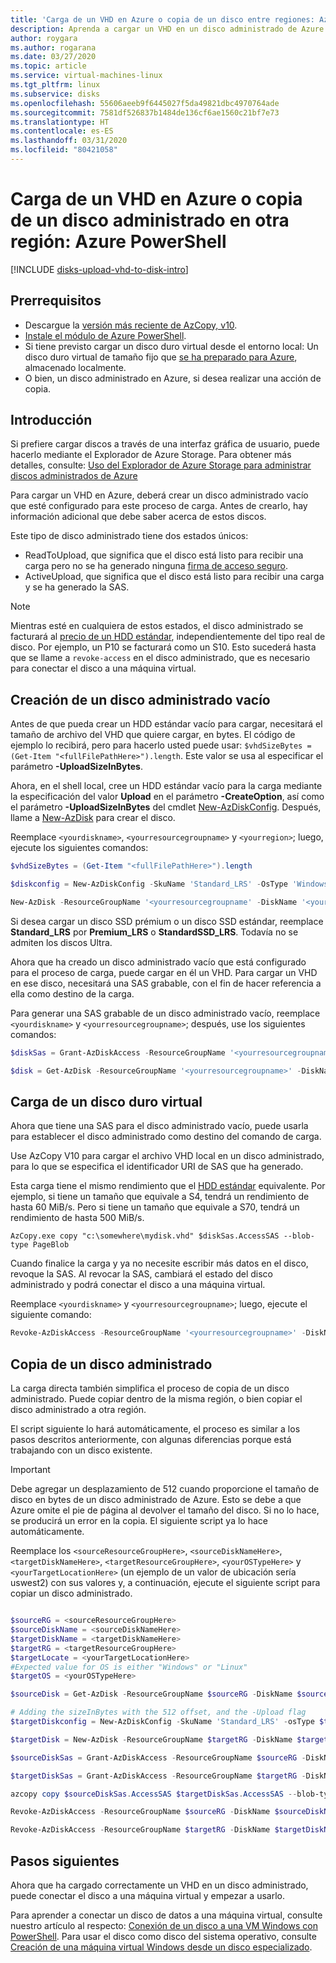 ```yaml
---
title: 'Carga de un VHD en Azure o copia de un disco entre regiones: Azure PowerShell'
description: Aprenda a cargar un VHD en un disco administrado de Azure y a copiar un disco administrado entre regiones mediante Azure PowerShell a través de la carga directa.
author: roygara
ms.author: rogarana
ms.date: 03/27/2020
ms.topic: article
ms.service: virtual-machines-linux
ms.tgt_pltfrm: linux
ms.subservice: disks
ms.openlocfilehash: 55606aeeb9f6445027f5da49821dbc4970764ade
ms.sourcegitcommit: 7581df526837b1484de136cf6ae1560c21bf7e73
ms.translationtype: HT
ms.contentlocale: es-ES
ms.lasthandoff: 03/31/2020
ms.locfileid: "80421058"
---
```

# <a name="upload-a-vhd-to-azure-or-copy-a-managed-disk-to-another-region---azure-powershell"></a>Carga de un VHD en Azure o copia de un disco administrado en otra región: Azure PowerShell

[!INCLUDE [disks-upload-vhd-to-disk-intro](../../../includes/disks-upload-vhd-to-disk-intro.md)]

## <a name="prerequisites"></a>Prerrequisitos

- Descargue la [versión más reciente de AzCopy, v10](../../storage/common/storage-use-azcopy-v10.md#download-and-install-azcopy).
- [Instale el módulo de Azure PowerShell](/powershell/azure/install-Az-ps).
- Si tiene previsto cargar un disco duro virtual desde el entorno local: Un disco duro virtual de tamaño fijo que [se ha preparado para Azure](prepare-for-upload-vhd-image.md), almacenado localmente.
- O bien, un disco administrado en Azure, si desea realizar una acción de copia.

## <a name="getting-started"></a>Introducción

Si prefiere cargar discos a través de una interfaz gráfica de usuario, puede hacerlo mediante el Explorador de Azure Storage. Para obtener más detalles, consulte: [Uso del Explorador de Azure Storage para administrar discos administrados de Azure](disks-use-storage-explorer-managed-disks.md)

Para cargar un VHD en Azure, deberá crear un disco administrado vacío que esté configurado para este proceso de carga. Antes de crearlo, hay información adicional que debe saber acerca de estos discos.

Este tipo de disco administrado tiene dos estados únicos:

- ReadToUpload, que significa que el disco está listo para recibir una carga pero no se ha generado ninguna [firma de acceso seguro](https://docs.microsoft.com/azure/storage/common/storage-dotnet-shared-access-signature-part-1).
- ActiveUpload, que significa que el disco está listo para recibir una carga y se ha generado la SAS.

> [!NOTE]
> Mientras esté en cualquiera de estos estados, el disco administrado se facturará al [precio de un HDD estándar](https://azure.microsoft.com/pricing/details/managed-disks/), independientemente del tipo real de disco. Por ejemplo, un P10 se facturará como un S10. Esto sucederá hasta que se llame a `revoke-access` en el disco administrado, que es necesario para conectar el disco a una máquina virtual.

## <a name="create-an-empty-managed-disk"></a>Creación de un disco administrado vacío

Antes de que pueda crear un HDD estándar vacío para cargar, necesitará el tamaño de archivo del VHD que quiere cargar, en bytes. El código de ejemplo lo recibirá, pero para hacerlo usted puede usar: `$vhdSizeBytes = (Get-Item "<fullFilePathHere>").length`. Este valor se usa al especificar el parámetro **-UploadSizeInBytes**.

Ahora, en el shell local, cree un HDD estándar vacío para la carga mediante la especificación del valor **Upload** en el parámetro **-CreateOption**, así como el parámetro **-UploadSizeInBytes** del cmdlet [New-AzDiskConfig](https://docs.microsoft.com/powershell/module/az.compute/new-azdiskconfig?view=azps-1.8.0). Después, llame a [New-AzDisk](https://docs.microsoft.com/powershell/module/az.compute/new-azdisk?view=azps-1.8.0) para crear el disco.

Reemplace `<yourdiskname>`, `<yourresourcegroupname>` y `<yourregion>`; luego, ejecute los siguientes comandos:

```powershell
$vhdSizeBytes = (Get-Item "<fullFilePathHere>").length

$diskconfig = New-AzDiskConfig -SkuName 'Standard_LRS' -OsType 'Windows' -UploadSizeInBytes $vhdSizeBytes -Location '<yourregion>' -CreateOption 'Upload'

New-AzDisk -ResourceGroupName '<yourresourcegroupname' -DiskName '<yourdiskname>' -Disk $diskconfig
```

Si desea cargar un disco SSD prémium o un disco SSD estándar, reemplace **Standard_LRS** por **Premium_LRS** o **StandardSSD_LRS**. Todavía no se admiten los discos Ultra.

Ahora que ha creado un disco administrado vacío que está configurado para el proceso de carga, puede cargar en él un VHD. Para cargar un VHD en ese disco, necesitará una SAS grabable, con el fin de hacer referencia a ella como destino de la carga.

Para generar una SAS grabable de un disco administrado vacío, reemplace `<yourdiskname>` y `<yourresourcegroupname>`; después, use los siguientes comandos:

```powershell
$diskSas = Grant-AzDiskAccess -ResourceGroupName '<yourresourcegroupname>' -DiskName '<yourdiskname>' -DurationInSecond 86400 -Access 'Write'

$disk = Get-AzDisk -ResourceGroupName '<yourresourcegroupname>' -DiskName '<yourdiskname>'
```

## <a name="upload-a-vhd"></a>Carga de un disco duro virtual

Ahora que tiene una SAS para el disco administrado vacío, puede usarla para establecer el disco administrado como destino del comando de carga.

Use AzCopy V10 para cargar el archivo VHD local en un disco administrado, para lo que se especifica el identificador URI de SAS que ha generado.

Esta carga tiene el mismo rendimiento que el [HDD estándar](disks-types.md#standard-hdd) equivalente. Por ejemplo, si tiene un tamaño que equivale a S4, tendrá un rendimiento de hasta 60 MiB/s. Pero si tiene un tamaño que equivale a S70, tendrá un rendimiento de hasta 500 MiB/s.

```
AzCopy.exe copy "c:\somewhere\mydisk.vhd" $diskSas.AccessSAS --blob-type PageBlob
```

Cuando finalice la carga y ya no necesite escribir más datos en el disco, revoque la SAS. Al revocar la SAS, cambiará el estado del disco administrado y podrá conectar el disco a una máquina virtual.

Reemplace `<yourdiskname>` y `<yourresourcegroupname>`; luego, ejecute el siguiente comando:

```powershell
Revoke-AzDiskAccess -ResourceGroupName '<yourresourcegroupname>' -DiskName '<yourdiskname>'
```

## <a name="copy-a-managed-disk"></a>Copia de un disco administrado

La carga directa también simplifica el proceso de copia de un disco administrado. Puede copiar dentro de la misma región, o bien copiar el disco administrado a otra región.

El script siguiente lo hará automáticamente, el proceso es similar a los pasos descritos anteriormente, con algunas diferencias porque está trabajando con un disco existente.

> [!IMPORTANT]
> Debe agregar un desplazamiento de 512 cuando proporcione el tamaño de disco en bytes de un disco administrado de Azure. Esto se debe a que Azure omite el pie de página al devolver el tamaño del disco. Si no lo hace, se producirá un error en la copia. El siguiente script ya lo hace automáticamente.

Reemplace los `<sourceResourceGroupHere>`, `<sourceDiskNameHere>`, `<targetDiskNameHere>`, `<targetResourceGroupHere>`, `<yourOSTypeHere>` y `<yourTargetLocationHere>` (un ejemplo de un valor de ubicación sería uswest2) con sus valores y, a continuación, ejecute el siguiente script para copiar un disco administrado.

```powershell

$sourceRG = <sourceResourceGroupHere>
$sourceDiskName = <sourceDiskNameHere>
$targetDiskName = <targetDiskNameHere>
$targetRG = <targetResourceGroupHere>
$targetLocate = <yourTargetLocationHere>
#Expected value for OS is either "Windows" or "Linux"
$targetOS = <yourOSTypeHere>

$sourceDisk = Get-AzDisk -ResourceGroupName $sourceRG -DiskName $sourceDiskName

# Adding the sizeInBytes with the 512 offset, and the -Upload flag
$targetDiskconfig = New-AzDiskConfig -SkuName 'Standard_LRS' -osType $targetOS -UploadSizeInBytes $($sourceDisk.DiskSizeBytes+512) -Location $targetLocate -CreateOption 'Upload'

$targetDisk = New-AzDisk -ResourceGroupName $targetRG -DiskName $targetDiskName -Disk $targetDiskconfig

$sourceDiskSas = Grant-AzDiskAccess -ResourceGroupName $sourceRG -DiskName $sourceDiskName -DurationInSecond 86400 -Access 'Read'

$targetDiskSas = Grant-AzDiskAccess -ResourceGroupName $targetRG -DiskName $targetDiskName -DurationInSecond 86400 -Access 'Write'

azcopy copy $sourceDiskSas.AccessSAS $targetDiskSas.AccessSAS --blob-type PageBlob

Revoke-AzDiskAccess -ResourceGroupName $sourceRG -DiskName $sourceDiskName

Revoke-AzDiskAccess -ResourceGroupName $targetRG -DiskName $targetDiskName 
```

## <a name="next-steps"></a>Pasos siguientes

Ahora que ha cargado correctamente un VHD en un disco administrado, puede conectar el disco a una máquina virtual y empezar a usarlo.

Para aprender a conectar un disco de datos a una máquina virtual, consulte nuestro artículo al respecto: [Conexión de un disco a una VM Windows con PowerShell](attach-disk-ps.md). Para usar el disco como disco del sistema operativo, consulte [Creación de una máquina virtual Windows desde un disco especializado](create-vm-specialized.md#create-the-new-vm).
